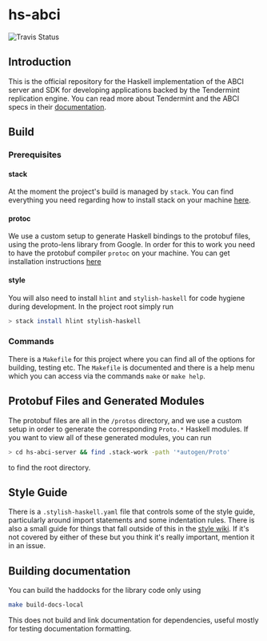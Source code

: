 # hs-abci

![Travis Status](https://travis-ci.com/f-o-a-m/hs-abci.svg?branch=master)

## Introduction
This is the official repository for the Haskell implementation of the ABCI server and
SDK for developing applications backed by the Tendermint replication engine. You can
read more about Tendermint and the ABCI specs in their [documentation](https://tendermint.com/docs/spec/abci/).

## Build

### Prerequisites

#### stack
At the moment the project's build is managed by `stack`. You can find everything you need regarding how to install stack on your machine [here](https://docs.haskellstack.org/en/stable/README/).

#### protoc
We use a custom setup to generate Haskell bindings to the protobuf files, using the proto-lens library from Google. In order for this to work you need to have the protobuf compiler `protoc` on your machine. You can get installation instructions [here](https://google.github.io/proto-lens/installing-protoc.html)

#### style
You will also need to install `hlint` and `stylish-haskell` for code hygiene during development. In the project root simply run

```bash
> stack install hlint stylish-haskell
```

### Commands
There is a `Makefile` for this project where you can find all of the options for building, testing etc. The `Makefile`
is documented and there is a help menu which you can access via the commands `make` or `make help`.

## Protobuf Files and Generated Modules
The protobuf files are all in the `/protos` directory, and we use a custom setup in order
to generate the corresponding `Proto.*` Haskell modules. If you want to view all of these
generated modules, you can run

```bash
> cd hs-abci-server && find .stack-work -path '*autogen/Proto'
```

to find the root directory.

## Style Guide
There is a `.stylish-haskell.yaml` file that controls some of the style guide, particularly
around import statements and some indentation rules. There is also a small guide for things that
fall outside of this in the [style wiki](https://github.com/f-o-a-m/hs-abci/wiki/code-style-guide).
If it's not covered by either of these but you think it's really important, mention it in an issue.

## Building documentation
You can build the haddocks for the library code only using

```bash
make build-docs-local
```

This does not build and link documentation for dependencies, useful mostly for testing
documentation formatting.
